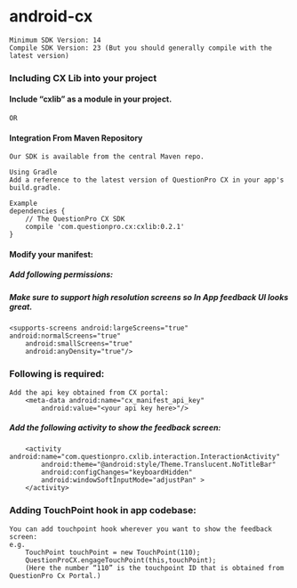 # android-cx
	Minimum SDK Version: 14
	Compile SDK Version: 23 (But you should generally compile with the latest version)

### Including CX Lib into your project
#### Include “cxlib” as a module in your project.

	OR

#### Integration From Maven Repository
	Our SDK is available from the central Maven repo.

	Using Gradle
	Add a reference to the latest version of QuestionPro CX in your app's build.gradle. 

	Example
	dependencies {
	 	// The QuestionPro CX SDK
  		compile 'com.questionpro.cx:cxlib:0.2.1'
	}


#### Modify your manifest: 

##### Add following permissions:
  <uses-permission android:name="android.permission.INTERNET"/>
  <uses-permission android:name="android.permission.ACCESS_NETWORK_STATE"/>


##### Make sure to support high resolution screens so In App feedback UI looks great. 
  	<supports-screens android:largeScreens="true" android:normalScreens="true"
  		android:smallScreens="true"
		android:anyDensity="true"/>

	
### Following is required:

	Add the api key obtained from CX portal:
		<meta-data android:name="cx_manifest_api_key"
   			android:value="<your api key here>"/>

##### Add the following activity to show the feedback screen:
		<activity android:name="com.questionpro.cxlib.interaction.InteractionActivity"
  	 		android:theme="@android:style/Theme.Translucent.NoTitleBar"
  	 		android:configChanges="keyboardHidden"
   			android:windowSoftInputMode="adjustPan" >
		</activity>

### Adding TouchPoint hook in app codebase:
	You can add touchpoint hook wherever you want to show the feedback screen:
	e.g.
		TouchPoint touchPoint = new TouchPoint(110);
		QuestionProCX.engageTouchPoint(this,touchPoint);
		(Here the number “110” is the touchpoint ID that is obtained from QuestionPro Cx Portal.)



